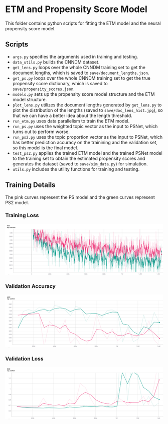 # ETM and Propensity Score Model

This folder contains python scripts for fitting the ETM model and the neural propensity score model. 

## Scripts
- `args.py` specifies the arguments used in training and testing.
- `data_utils.py` builds the CNNDM dataset.
- `get_lens.py` loops over the whole CNNDM training set to get the document lengths, which is saved to `save/document_lengths.json`.
- `get_ps.py` loops over the whole CNNDM training set to get the true propensity score dictionary, which is saved to `save/propensity_scores.json`.
- `models.py` sets up the propensity score model structure and the ETM model structure.
- `plot_lens.py` utilizes the document lengths generated by `get_lens.py` to plot the distribution of the lengths (saved to `save/doc_lens_hist.jpg`), so that we can have a better idea about the length threshold.
- `run_etm.py` uses data parallelism to train the ETM model.
- `run_ps.py` uses the weighted topic vector as the input to PSNet, which turns out to perform worse.
- `run_ps2.py` uses the topic proportion vector as the input to PSNet, which has better prediction accuracy on the trainining and the validation set, so this model is the final model.
- `test_ps2.py` applies the trained ETM model and the trained PSNet model to the training set to obtain the estimated propensity scores and generates the dataset (saved to `save/sim_data.py`) for simulation.
- `utils.py` includes the utility functions for training and testing.


## Training Details
The pink curves represent the PS model and the green curves represent PS2 model.

### Training Loss
![](save/train_loss.png)

### Validation Accuracy
![](save/val_accuracy.png)

### Validation Loss
![](save/val_loss.png)